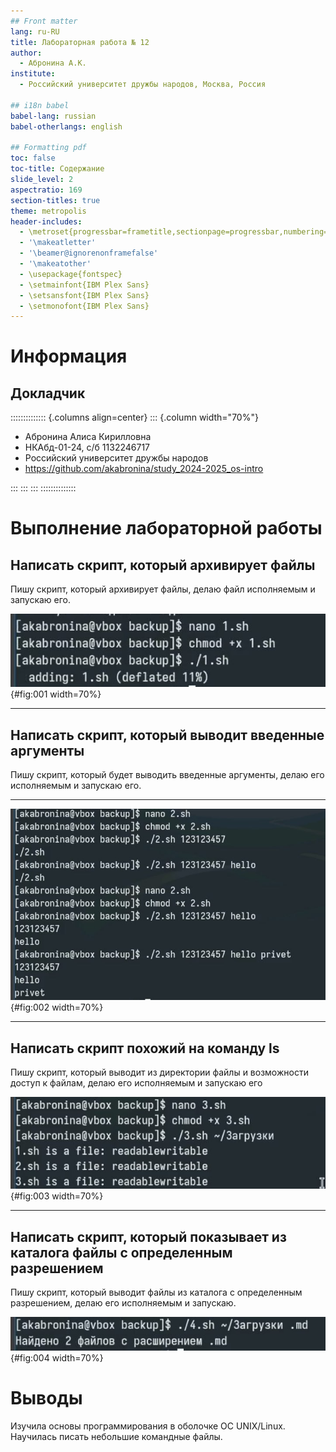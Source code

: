 ```yaml
---
## Front matter
lang: ru-RU
title: Лабораторная работа № 12
author:
  - Абронина А.К.
institute:
  - Российский университет дружбы народов, Москва, Россия

## i18n babel
babel-lang: russian
babel-otherlangs: english

## Formatting pdf
toc: false
toc-title: Содержание
slide_level: 2
aspectratio: 169
section-titles: true
theme: metropolis
header-includes:
  - \metroset{progressbar=frametitle,sectionpage=progressbar,numbering=fraction}
  - '\makeatletter'
  - '\beamer@ignorenonframefalse'
  - '\makeatother'
  - \usepackage{fontspec}
  - \setmainfont{IBM Plex Sans}
  - \setsansfont{IBM Plex Sans}
  - \setmonofont{IBM Plex Sans}
---
```

# Информация

## Докладчик


:::::::::::::: {.columns align=center}
::: {.column width="70%"}

  * Абронина Алиса Кирилловна
  * НКАбд-01-24, с/б 1132246717
  * Российский университет дружбы народов
  * <https://github.com/akabronina/study_2024-2025_os-intro>

:::
::: 
:::
::::::::::::::

# Выполнение лабораторной работы

## Написать скрипт, который архивирует файлы

Пишу скрипт, который архивирует файлы, делаю файл исполняемым и запускаю его.

![скрипт архивации](image/1){#fig:001 width=70%}

---

## Написать скрипт, который выводит введенные аргументы

Пишу скрипт, который будет выводить введенные аргументы, делаю его исполняемым и запускаю его.

---

![скрипт аргументов](image/2){#fig:002 width=70%}

---

##  Написать скрипт похожий на команду ls

Пишу скрипт, который выводит из директории файлы и возможности доступ к файлам, делаю его исполняемым и запускаю его

![скрипт ls](image/3){#fig:003 width=70%}

---

## Написать скрипт, который показывает из каталога файлы с определенным разрешением

Пишу скрипт, который выводит файлы из каталога с определенным разрешением, делаю его исполняемым и запускаю.

![скрипт архивации](image/4){#fig:004 width=70%}


# Выводы

Изучила основы программирования в оболочке ОС UNIX/Linux. Научилась писать небольшие командные файлы.



